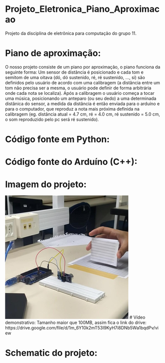 # Projeto_Eletronica_Piano_Aproximacao

Projeto da disciplina de eletrônica para computação do grupo 11.

# Piano de aproximação:

O nosso projeto consiste de um piano por aproximação, o piano funciona da seguinte forma:
Um sensor de distância é posicionado e cada tom e semitom de uma oitava (dó, dó sustenido, ré, ré sustenido, ..., si)
são definidos pelo usuário de acordo com uma calibragem (a distância entre um tom não precisa ser a mesma, o usuário
pode definir de forma arbitrária onde cada nota se localiza). Após a calibragem o usuário começa a tocar uma música,
posicionando um anteparo (ou seu dedo) a uma determinada distânica do sensor, a medida da distância é então enviada para 
o arduíno e para o computador, que reproduz a nota mais próxima definida na calibragem 
(eg. distância atual = 4.7 cm, ré = 4.0 cm, ré sustenido = 5.0 cm, o som reproduzido pelo pc será ré sustenido).


# Código fonte em Python:

# Código fonte do Arduíno (C++):

# Imagem do projeto:

<img src="https://github.com/teosalves/Projeto_Eletronica_Piano_Aproximacao/blob/main/proj.jpg" width="400" height="400" />
# Vídeo demonstrativo:
Tamanho maior que 100MB, assim fica o link do drive:
https://drive.google.com/file/d/1m_6Y10k2mT53I9KyH7i8DNb5Wa1bqdPv/view

# Schematic do projeto:
